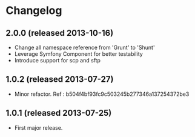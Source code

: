 # Changelog

## 2.0.0 (released 2013-10-16)

- Change all namespace reference from 'Grunt' to 'Shunt'
- Leverage Symfony Component for better testability
- Introduce support for scp and sftp

## 1.0.2 (released 2013-07-27)

- Minor refactor. Ref : b504f4bf93fc9c503245b277346a137254372be3

## 1.0.1 (released 2013-07-25)

* First major release.